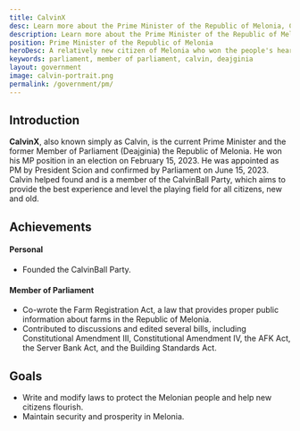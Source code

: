 ```yaml
---
title: CalvinX
desc: Learn more about the Prime Minister of the Republic of Melonia, CalvinX.
description: Learn more about the Prime Minister of the Republic of Melonia, CalvinX.
position: Prime Minister of the Republic of Melonia
heroDesc: A relatively new citizen of Melonia who won the people's heart quickly.
keywords: parliament, member of parliament, calvin, deajginia
layout: government
image: calvin-portrait.png
permalink: /government/pm/
---
```


## Introduction
**CalvinX**, also known simply as Calvin, is the current Prime Minister and the former Member of Parliament (Deajginia) the Republic of Melonia. He won his MP position in an election on February 15, 2023. He was appointed as PM by President Scion and confirmed by Parliament on June 15, 2023. Calvin helped found and is a member of the CalvinBall Party, which aims to provide the best experience and level the playing field for all citizens, new and old.

## Achievements

#### Personal
- Founded the CalvinBall Party.

#### Member of Parliament
- Co-wrote the Farm Registration Act, a law that provides proper public information about farms in the Republic of Melonia.
- Contributed to discussions and edited several bills, including Constitutional Amendment III, Constitutional Amendment IV, the AFK Act, the Server Bank Act, and the Building Standards Act.

## Goals
- Write and modify laws to protect the Melonian people and help new citizens flourish.
- Maintain security and prosperity in Melonia.
